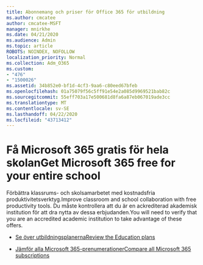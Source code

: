 ```yaml
---
title: Abonnemang och priser för Office 365 för utbildning
ms.author: cmcatee
author: cmcatee-MSFT
manager: mnirkhe
ms.date: 04/21/2020
ms.audience: Admin
ms.topic: article
ROBOTS: NOINDEX, NOFOLLOW
localization_priority: Normal
ms.collection: Adm_O365
ms.custom:
- "476"
- "1500026"
ms.assetid: 34b852e0-bf1d-4cf3-9aa6-c80eed67bfeb
ms.openlocfilehash: 01a75079f56c5ff91e54e2a085d9969521bab82c
ms.sourcegitcommit: 55eff703a17e500681d8fa6a87eb067019ade3cc
ms.translationtype: MT
ms.contentlocale: sv-SE
ms.lasthandoff: 04/22/2020
ms.locfileid: "43713412"
---
```

# <a name="get-microsoft-365-free-for-your-entire-school"></a><span data-ttu-id="37c4a-102">Få Microsoft 365 gratis för hela skolan</span><span class="sxs-lookup"><span data-stu-id="37c4a-102">Get Microsoft 365 free for your entire school</span></span>

<span data-ttu-id="37c4a-103">Förbättra klassrums- och skolsamarbetet med kostnadsfria produktivitetsverktyg.</span><span class="sxs-lookup"><span data-stu-id="37c4a-103">Improve classroom and school collaboration with free productivity tools.</span></span> <span data-ttu-id="37c4a-104">Du måste kontrollera att du är en ackrediterad akademisk institution för att dra nytta av dessa erbjudanden.</span><span class="sxs-lookup"><span data-stu-id="37c4a-104">You will need to verify that you are an accredited academic institution to take advantage of these offers.</span></span>
  
- [<span data-ttu-id="37c4a-105">Se över utbildningsplanerna</span><span class="sxs-lookup"><span data-stu-id="37c4a-105">Review the Education plans</span></span>](https://products.office.com/academic/compare-office-365-education-plans)

- [<span data-ttu-id="37c4a-106">Jämför alla Microsoft 365-prenumerationer</span><span class="sxs-lookup"><span data-stu-id="37c4a-106">Compare all Microsoft 365 subscriptions</span></span>](https://products.office.com/business/compare-more-office-365-for-business-plans)